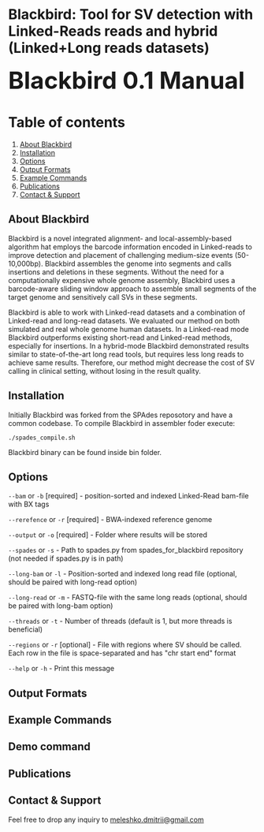 Blackbird: Tool for SV detection with Linked-Reads reads and hybrid (Linked+Long reads datasets)
======
<font size=20>__Blackbird 0.1 Manual__</font>


# Table of contents
1. [About Blackbird](about-blackbird)
2. [Installation](#installation)
3. [Options](#options)
4. [Output Formats](#output-formats)
5. [Example Commands](#example-commands)
6. [Publications](#publications)
7. [Contact & Support](#contact)


## About Blackbird

Blackbird is a novel integrated alignment- and local-assembly-based algorithm hat employs the barcode information encoded in Linked-reads to improve
detection and placement of challenging medium-size events (50-10,000bp).
Blackbird assembles the genome into segments and calls insertions and deletions in these segments. Without the need
for a computationally expensive whole genome assembly, Blackbird uses a barcode-aware
sliding window approach to assemble small segments of the target genome and sensitively call
SVs in these segments.

Blackbird is able to work with Linked-read datasets and a combination of Linked-read
and long-read datasets. We evaluated our method on both simulated and real whole genome
human datasets. In a Linked-read mode Blackbird outperforms existing short-read and
Linked-read methods, especially for insertions. In a hybrid-mode Blackbird demonstrated
results similar to state-of-the-art long read tools, but requires less long reads to achieve same
results. Therefore, our method might decrease the cost of SV calling in clinical
setting, without losing in the result quality.


## Installation

Initially Blackbird was forked from the SPAdes reposotory and have a common codebase.
To compile Blackbird in assembler foder execute:

```
./spades_compile.sh
```

Blackbird binary can be found inside bin folder.

## Options

`--bam` or `-b` [required] - position-sorted and indexed Linked-Read bam-file with BX tags

`--rerefence` or `-r` [required] - BWA-indexed reference genome

`--output` or `-o` [required] - Folder where results will be stored

`--spades` or `-s` - Path to spades.py from spades_for_blackbird repository (not needed if spades.py is in path)

`--long-bam` or `-l` - Position-sorted and indexed long read file (optional, should be paired with long-read option)

`--long-read` or `-m` - FASTQ-file with the same long reads (optional, should be paired with long-bam option)

`--threads` or `-t` - Number of threads (default is 1, but more threads is beneficial)

`--regions` or `-r` [optional] - File with regions where SV should be called. Each row in the file is space-separated and has "chr start end" format

`--help` or `-h` - Print this message


## Output Formats

## Example Commands

## Demo command

## Publications


## Contact & Support

Feel free to drop any inquiry to [meleshko.dmitrii@gmail.com]() 